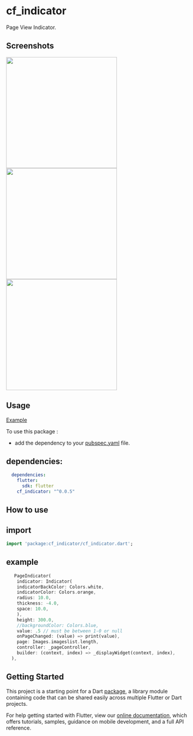 # cf_indicator

 Page View Indicator.

## Screenshots

<img src="https://user-images.githubusercontent.com/37551474/115258848-06d92000-a13a-11eb-92f2-169dec4334a8.png" height="300em" /> <img src="https://user-images.githubusercontent.com/37551474/115258994-283a0c00-a13a-11eb-9365-41ca7220bfb2.png" height="300em" /> <img src="https://user-images.githubusercontent.com/37551474/115259004-296b3900-a13a-11eb-985b-af17f6d0667b.png" height="300em" /> 


## Usage

[Example](https://github.com/taylanyildiz/cf_indicator/blob/master/example/example.dart)

To use this package :

* add the dependency to your [pubspec.yaml](https://github.com/taylanyildiz/cf_indicator/blob/master/pubspec.yaml) file.

## dependencies:

```yaml
  dependencies:
    flutter:
      sdk: flutter
    cf_indicator: "^0.0.5"
```


## How to use

## import

```dart
import 'package:cf_indicator/cf_indicator.dart';
```

## example


```dart
   PageIndicator(
    indicator: Indicator(
    indicatorBackColor: Colors.white,
    indicatorColor: Colors.orange,
    radius: 10.0,
    thickness: -4.0,
    space: 10.0,
    ),
    height: 300.0,
    //backgroundColor: Colors.blue,
    value: .5 // must be between 1-0 or null
    onPageChanged: (value) => print(value),
    page: Images.imageslist.length,
    controller: _pageController,
    builder: (context, index) => _displayWidget(context, index),
  ),
```

## Getting Started

This project is a starting point for a Dart
[package](https://flutter.dev/developing-packages/),
a library module containing code that can be shared easily across
multiple Flutter or Dart projects.

For help getting started with Flutter, view our 
[online documentation](https://flutter.dev/docs), which offers tutorials, 
samples, guidance on mobile development, and a full API reference.

